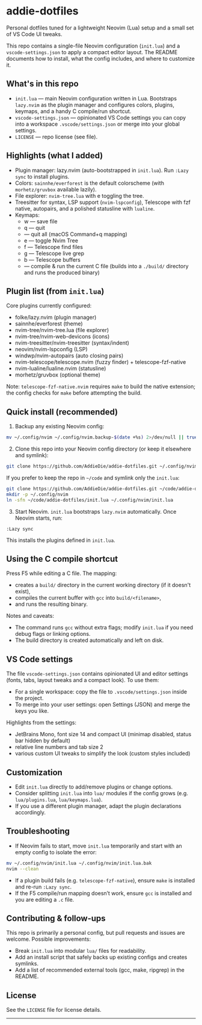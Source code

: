 # addie-dotfiles

Personal dotfiles tuned for a lightweight Neovim (Lua) setup and a small set of VS Code UI tweaks.

This repo contains a single-file Neovim configuration (`init.lua`) and a `vscode-settings.json` to apply a compact editor layout. The README documents how to install, what the config includes, and where to customize it.

## What's in this repo

- `init.lua` — main Neovim configuration written in Lua. Bootstraps `lazy.nvim` as the plugin manager and configures colors, plugins, keymaps, and a handy C compile/run shortcut.
- `vscode-settings.json` — opinionated VS Code settings you can copy into a workspace `.vscode/settings.json` or merge into your global settings.
- `LICENSE` — repo license (see file).

## Highlights (what I added)

- Plugin manager: lazy.nvim (auto-bootstrapped in `init.lua`). Run `:Lazy sync` to install plugins.
- Colors: `sainnhe/everforest` is the default colorscheme (with `morhetz/gruvbox` available lazily).
- File explorer: `nvim-tree.lua` with <leader>e toggling the tree.
- Treesitter for syntax, LSP support (`nvim-lspconfig`), Telescope with fzf native, autopairs, and a polished statusline with `lualine`.
- Keymaps:
	- <leader>w — save file
	- <leader>q — quit
	- <D-q> — quit all (macOS Command+q mapping)
	- <leader>e — toggle Nvim Tree
	- <leader>f — Telescope find files
	- <leader>g — Telescope live grep
	- <leader>b — Telescope buffers
	- <F5> — compile & run the current C file (builds into a `./build/` directory and runs the produced binary)

## Plugin list (from `init.lua`)

Core plugins currently configured:

- folke/lazy.nvim (plugin manager)
- sainnhe/everforest (theme)
- nvim-tree/nvim-tree.lua (file explorer)
- nvim-tree/nvim-web-devicons (icons)
- nvim-treesitter/nvim-treesitter (syntax/indent)
- neovim/nvim-lspconfig (LSP)
- windwp/nvim-autopairs (auto closing pairs)
- nvim-telescope/telescope.nvim (fuzzy finder) + telescope-fzf-native
- nvim-lualine/lualine.nvim (statusline)
- morhetz/gruvbox (optional theme)

Note: `telescope-fzf-native.nvim` requires `make` to build the native extension; the config checks for `make` before attempting the build.

## Quick install (recommended)

1) Backup any existing Neovim config:

```bash
mv ~/.config/nvim ~/.config/nvim.backup-$(date +%s) 2>/dev/null || true
```

2) Clone this repo into your Neovim config directory (or keep it elsewhere and symlink):

```bash
git clone https://github.com/AddieDie/addie-dotfiles.git ~/.config/nvim
```

If you prefer to keep the repo in `~/code` and symlink only the `init.lua`:

```bash
git clone https://github.com/AddieDie/addie-dotfiles.git ~/code/addie-dotfiles
mkdir -p ~/.config/nvim
ln -sfn ~/code/addie-dotfiles/init.lua ~/.config/nvim/init.lua
```

3) Start Neovim. `init.lua` bootstraps `lazy.nvim` automatically. Once Neovim starts, run:

```vim
:Lazy sync
```

This installs the plugins defined in `init.lua`.

## Using the C compile shortcut

Press F5 while editing a C file. The mapping:

- creates a `build/` directory in the current working directory (if it doesn't exist),
- compiles the current buffer with `gcc` into `build/<filename>`,
- and runs the resulting binary.

Notes and caveats:
- The command runs `gcc` without extra flags; modify `init.lua` if you need debug flags or linking options.
- The build directory is created automatically and left on disk.

## VS Code settings

The file `vscode-settings.json` contains opinionated UI and editor settings (fonts, tabs, layout tweaks and a compact look). To use them:

- For a single workspace: copy the file to `.vscode/settings.json` inside the project.
- To merge into your user settings: open Settings (JSON) and merge the keys you like.

Highlights from the settings:

- JetBrains Mono, font size 14 and compact UI (minimap disabled, status bar hidden by default)
- relative line numbers and tab size 2
- various custom UI tweaks to simplify the look (custom styles included)

## Customization

- Edit `init.lua` directly to add/remove plugins or change options.
- Consider splitting `init.lua` into `lua/` modules if the config grows (e.g. `lua/plugins.lua`, `lua/keymaps.lua`).
- If you use a different plugin manager, adapt the plugin declarations accordingly.

## Troubleshooting

- If Neovim fails to start, move `init.lua` temporarily and start with an empty config to isolate the error:

```bash
mv ~/.config/nvim/init.lua ~/.config/nvim/init.lua.bak
nvim --clean
```

- If a plugin build fails (e.g. `telescope-fzf-native`), ensure `make` is installed and re-run `:Lazy sync`.
- If the F5 compile/run mapping doesn’t work, ensure `gcc` is installed and you are editing a `.c` file.

## Contributing & follow-ups

This repo is primarily a personal config, but pull requests and issues are welcome. Possible improvements:

- Break `init.lua` into modular `lua/` files for readability.
- Add an install script that safely backs up existing configs and creates symlinks.
- Add a list of recommended external tools (gcc, make, ripgrep) in the README.

## License

See the `LICENSE` file for license details.

---



